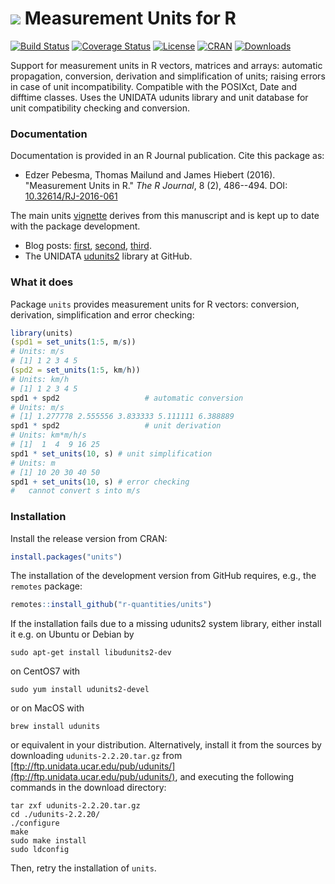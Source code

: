 # <img src="https://avatars1.githubusercontent.com/u/32303769?s=40&v=4"> Measurement Units for R

[![Build Status](https://github.com/r-quantities/units/workflows/build/badge.svg)](https://github.com/r-quantities/units/actions)
[![Coverage Status](https://img.shields.io/codecov/c/github/r-quantities/units/master.svg)](https://codecov.io/github/r-quantities/units?branch=master)
[![License](http://img.shields.io/badge/license-GPL%20%28%3E=%202%29-brightgreen.svg?style=flat)](http://www.gnu.org/licenses/gpl-2.0.html) [![CRAN](https://www.r-pkg.org/badges/version/units)](https://cran.r-project.org/package=units)
[![Downloads](https://cranlogs.r-pkg.org/badges/units?color=brightgreen)](https://www.r-pkg.org/pkg/units)

Support for measurement units in R vectors, matrices
and arrays: automatic propagation, conversion, derivation
and simplification of units; raising errors in case of unit
incompatibility. Compatible with the POSIXct, Date and difftime 
classes. Uses the UNIDATA udunits library and unit database for 
unit compatibility checking and conversion.

### Documentation

Documentation is provided in an R Journal publication. Cite this package as:

- Edzer Pebesma, Thomas Mailund and James Hiebert (2016). "Measurement Units in R."
  _The R Journal_, 8 (2), 486--494. 
  DOI: [10.32614/RJ-2016-061](https://doi.org/10.32614/RJ-2016-061)

The main units
[vignette](https://r-quantities.github.io/units/articles/measurement_units_in_R.html)
derives from this manuscript and is kept up to date with the package development.

- Blog posts: [first](https://www.r-spatial.org/r/2016/06/10/units.html),
  [second](https://www.r-spatial.org/r/2016/08/16/units2.html),
  [third](https://www.r-spatial.org/r/2016/09/29/plot_units.html).
- The UNIDATA [udunits2](https://github.com/Unidata/UDUNITS-2) library at GitHub.

### What it does

Package `units` provides
measurement units for R vectors: conversion, derivation, simplification and error checking:

```r
library(units)
(spd1 = set_units(1:5, m/s))
# Units: m/s
# [1] 1 2 3 4 5
(spd2 = set_units(1:5, km/h))
# Units: km/h
# [1] 1 2 3 4 5
spd1 + spd2                   # automatic conversion
# Units: m/s
# [1] 1.277778 2.555556 3.833333 5.111111 6.388889
spd1 * spd2                   # unit derivation
# Units: km*m/h/s
# [1]  1  4  9 16 25
spd1 * set_units(10, s) # unit simplification
# Units: m
# [1] 10 20 30 40 50
spd1 + set_units(10, s) # error checking
#   cannot convert s into m/s
```

### Installation

Install the release version from CRAN:

```r
install.packages("units")
```

The installation of the development version from GitHub requires, e.g., the `remotes` package:

```r
remotes::install_github("r-quantities/units")
```

If the installation fails due to a missing udunits2 system library, either install it e.g. on Ubuntu or Debian by

```
sudo apt-get install libudunits2-dev
```
on CentOS7 with
```
sudo yum install udunits2-devel
```
or on MacOS with
```
brew install udunits
```
or equivalent in your distribution. Alternatively, install it from the sources by downloading `udunits-2.2.20.tar.gz` from [ftp://ftp.unidata.ucar.edu/pub/udunits/](ftp://ftp.unidata.ucar.edu/pub/udunits/), and executing the following commands in the download directory:

```
tar zxf udunits-2.2.20.tar.gz
cd ./udunits-2.2.20/
./configure
make
sudo make install
sudo ldconfig
```

Then, retry the installation of `units`.
